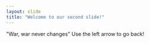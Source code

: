 ```yaml
---
layout: slide
title: "Welcome to our second slide!"
---
```

"War, war never changes"
Use the left arrow to go back!
